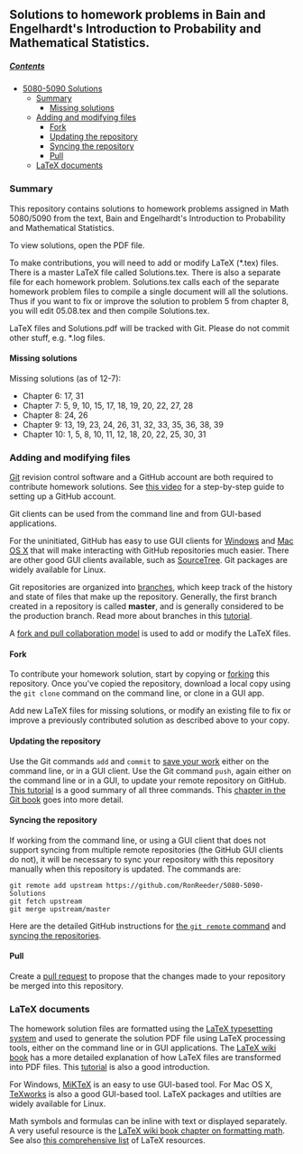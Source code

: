## Solutions to homework problems in Bain and Engelhardt's Introduction to Probability and Mathematical Statistics.

##### [Contents](#user-content-homework-solutions)

- [5080-5090 Solutions](#user-content-homework-solutions)
  - [Summary](#user-content-summary)
    - [Missing solutions](#user-content-missing-solutions)
  - [Adding and modifying files](#user-content-adding-and-modifying-files)
    - [Fork](#user-content-fork)
    - [Updating the repository](#user-content-updating-the-repository)
    - [Syncing the repository](#user-content-syncing-the-repository)
    - [Pull](#user-content-pull)
  - [LaTeX documents](#user-content-latex-documents)

### Summary

This repository contains solutions to homework problems assigned in Math 5080/5090 from the text, Bain and Engelhardt's Introduction to Probability and Mathematical Statistics.

To view solutions, open the PDF file.

To make contributions, you will need to add or modify LaTeX (*.tex) files. There is a master LaTeX file called Solutions.tex.
There is also a separate file for each homework problem. Solutions.tex calls each of the separate homework problem files to compile a single document will all the solutions. Thus if you want to fix or improve the solution to problem 5 from chapter 8, you will edit 05.08.tex and then compile Solutions.tex.

LaTeX files and Solutions.pdf will be tracked with Git.  Please do not commit other stuff, e.g. *.log files.

#### Missing solutions

Missing solutions (as of 12-7):
* Chapter 6: 17, 31
* Chapter 7: 5, 9, 10, 15, 17, 18, 19, 20, 22, 27, 28
* Chapter 8: 24, 26
* Chapter 9: 13, 19, 23, 24, 26, 31, 32, 33, 35, 36, 38, 39
* Chapter 10: 1, 5, 8, 10, 11, 12, 18, 20, 22, 25, 30, 31

### Adding and modifying files

[Git](http://en.wikipedia.org/wiki/Git_%28software%29) revision control software and a GitHub account are both required to contribute homework solutions. See [this video](http://youtu.be/ezxRcdJ8glM) for a step-by-step guide to setting up a GitHub account.

Git clients can be used from the command line and from GUI-based applications.

For the uninitiated, GitHub has easy to use GUI clients for [Windows](https://windows.github.com) and [Mac OS X](https://mac.github.com) that will make interacting with GitHub repositories much easier. There are other good GUI clients available, such as [SourceTree](http://www.sourcetreeapp.com). Git packages are widely available for Linux.

Git repositories are organized into [branches](http://git-scm.com/book/en/v1/Git-Branching-What-a-Branch-Is), which keep track of the history and state of files that make up the repository. Generally, the first branch created in a repository is called **master**, and is generally considered to be the production branch. Read more about branches in this [tutorial](https://www.atlassian.com/git/tutorials/using-branches).

A [fork and pull collaboration model](https://help.github.com/articles/using-pull-requests) is used to add or modify the LaTeX files. 

#### Fork

To contribute your homework solution, start by copying or [forking](https://help.github.com/articles/fork-a-repo) this repository. Once you've copied the repository, download a local copy using the `git clone` command on the command line, or clone in a GUI app.

Add new LaTeX files for missing solutions, or modify an existing file to fix or improve a previously contributed solution as described above to your copy.

#### Updating the repository

Use the Git commands `add` and `commit` to [save your work](https://www.atlassian.com/git/tutorials/saving-changes/git-commit) either on the command line, or in a GUI client. Use the Git command `push`, again either on the command line or in a GUI, to update your remote repository on GitHub. [This tutorial](http://robert-reiz.com/2011/10/01/git-add-commit-push-pull/) is a good summary of all three commands. This [chapter in the Git book](http://git-scm.com/book/en/v2/Git-Basics-Recording-Changes-to-the-Repository) goes into more detail.

#### Syncing the repository

If working from the command line, or using a GUI client that does not support syncing from multiple remote repositories (the GitHub GUI clients do not), it will be necessary to sync your repository with this repository manually when this repository is updated. The commands are:

    git remote add upstream https://github.com/RonReeder/5080-5090-Solutions
    git fetch upstream
    git merge upstream/master

Here are the detailed GitHub instructions for [the `git remote` command](https://help.github.com/articles/configuring-a-remote-for-a-fork/) and [syncing the repositories](https://help.github.com/articles/syncing-a-fork/).

#### Pull

Create a [pull request](https://help.github.com/articles/creating-a-pull-request) to propose that the changes made to your repository be merged into this repository.

### LaTeX documents

The homework solution files are formatted using the [LaTeX typesetting system](http://latex-project.org/intro.html) and used to generate the solution PDF file using LaTeX processing tools, either on the command line or in GUI applications. The [LaTeX wiki book](http://en.wikibooks.org/wiki/LaTeX/Basics) has a more detailed explanation of how LaTeX files are transformed into PDF files. This [tutorial](http://www.andy-roberts.net/writing/latex) is also a good introduction.

For Windows, [MiKTeX](http://miktex.org) is an easy to use GUI-based tool. For Mac OS X, [TeXworks](http://www.tug.org/texworks) is also a good GUI-based tool. LaTeX packages and utilties are widely available for Linux.

Math symbols and formulas can be inline with text or displayed separately. A very useful resource is the [LaTeX wiki book chapter on formatting math](http://en.wikibooks.org/wiki/LaTeX/Mathematics). See also [this comprehensive list](http://www.howtotex.com/general/12-great-resources-for-getting-started-with-latex) of LaTeX resources.

